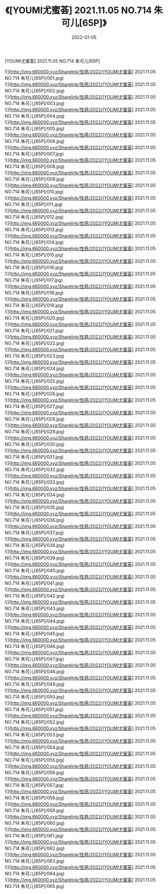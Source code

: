 ﻿---
layout: post
title:  《[YOUMI尤蜜荟] 2021.11.05 NO.714 朱可儿[65P]》
date:   2022-01-05
img: http://img.660000.xyz/Sharelink/性感/2022/[YOUMI尤蜜荟] 2021.11.05 NO.714 朱可儿[65P]/000.jpg
categories: [美女, 清纯, 唯美]
---

[YOUMI尤蜜荟] 2021.11.05 NO.714 朱可儿[65P]

  ![](http://img.660000.xyz/Sharelink/性感/2022/[YOUMI尤蜜荟] 2021.11.05 NO.714 朱可儿[65P]/001.jpg) <br> ![](http://img.660000.xyz/Sharelink/性感/2022/[YOUMI尤蜜荟] 2021.11.05 NO.714 朱可儿[65P]/002.jpg) <br> ![](http://img.660000.xyz/Sharelink/性感/2022/[YOUMI尤蜜荟] 2021.11.05 NO.714 朱可儿[65P]/003.jpg) <br> ![](http://img.660000.xyz/Sharelink/性感/2022/[YOUMI尤蜜荟] 2021.11.05 NO.714 朱可儿[65P]/004.jpg) <br> ![](http://img.660000.xyz/Sharelink/性感/2022/[YOUMI尤蜜荟] 2021.11.05 NO.714 朱可儿[65P]/005.jpg) <br> ![](http://img.660000.xyz/Sharelink/性感/2022/[YOUMI尤蜜荟] 2021.11.05 NO.714 朱可儿[65P]/006.jpg) <br> ![](http://img.660000.xyz/Sharelink/性感/2022/[YOUMI尤蜜荟] 2021.11.05 NO.714 朱可儿[65P]/007.jpg) <br> ![](http://img.660000.xyz/Sharelink/性感/2022/[YOUMI尤蜜荟] 2021.11.05 NO.714 朱可儿[65P]/008.jpg) <br> ![](http://img.660000.xyz/Sharelink/性感/2022/[YOUMI尤蜜荟] 2021.11.05 NO.714 朱可儿[65P]/009.jpg) <br> ![](http://img.660000.xyz/Sharelink/性感/2022/[YOUMI尤蜜荟] 2021.11.05 NO.714 朱可儿[65P]/010.jpg) <br> ![](http://img.660000.xyz/Sharelink/性感/2022/[YOUMI尤蜜荟] 2021.11.05 NO.714 朱可儿[65P]/011.jpg) <br> ![](http://img.660000.xyz/Sharelink/性感/2022/[YOUMI尤蜜荟] 2021.11.05 NO.714 朱可儿[65P]/012.jpg) <br> ![](http://img.660000.xyz/Sharelink/性感/2022/[YOUMI尤蜜荟] 2021.11.05 NO.714 朱可儿[65P]/013.jpg) <br> ![](http://img.660000.xyz/Sharelink/性感/2022/[YOUMI尤蜜荟] 2021.11.05 NO.714 朱可儿[65P]/014.jpg) <br> ![](http://img.660000.xyz/Sharelink/性感/2022/[YOUMI尤蜜荟] 2021.11.05 NO.714 朱可儿[65P]/015.jpg) <br> ![](http://img.660000.xyz/Sharelink/性感/2022/[YOUMI尤蜜荟] 2021.11.05 NO.714 朱可儿[65P]/016.jpg) <br> ![](http://img.660000.xyz/Sharelink/性感/2022/[YOUMI尤蜜荟] 2021.11.05 NO.714 朱可儿[65P]/017.jpg) <br> ![](http://img.660000.xyz/Sharelink/性感/2022/[YOUMI尤蜜荟] 2021.11.05 NO.714 朱可儿[65P]/018.jpg) <br> ![](http://img.660000.xyz/Sharelink/性感/2022/[YOUMI尤蜜荟] 2021.11.05 NO.714 朱可儿[65P]/019.jpg) <br> ![](http://img.660000.xyz/Sharelink/性感/2022/[YOUMI尤蜜荟] 2021.11.05 NO.714 朱可儿[65P]/020.jpg) <br> ![](http://img.660000.xyz/Sharelink/性感/2022/[YOUMI尤蜜荟] 2021.11.05 NO.714 朱可儿[65P]/021.jpg) <br> ![](http://img.660000.xyz/Sharelink/性感/2022/[YOUMI尤蜜荟] 2021.11.05 NO.714 朱可儿[65P]/022.jpg) <br> ![](http://img.660000.xyz/Sharelink/性感/2022/[YOUMI尤蜜荟] 2021.11.05 NO.714 朱可儿[65P]/023.jpg) <br> ![](http://img.660000.xyz/Sharelink/性感/2022/[YOUMI尤蜜荟] 2021.11.05 NO.714 朱可儿[65P]/024.jpg) <br> ![](http://img.660000.xyz/Sharelink/性感/2022/[YOUMI尤蜜荟] 2021.11.05 NO.714 朱可儿[65P]/025.jpg) <br> ![](http://img.660000.xyz/Sharelink/性感/2022/[YOUMI尤蜜荟] 2021.11.05 NO.714 朱可儿[65P]/026.jpg) <br> ![](http://img.660000.xyz/Sharelink/性感/2022/[YOUMI尤蜜荟] 2021.11.05 NO.714 朱可儿[65P]/027.jpg) <br> ![](http://img.660000.xyz/Sharelink/性感/2022/[YOUMI尤蜜荟] 2021.11.05 NO.714 朱可儿[65P]/028.jpg) <br> ![](http://img.660000.xyz/Sharelink/性感/2022/[YOUMI尤蜜荟] 2021.11.05 NO.714 朱可儿[65P]/029.jpg) <br> ![](http://img.660000.xyz/Sharelink/性感/2022/[YOUMI尤蜜荟] 2021.11.05 NO.714 朱可儿[65P]/030.jpg) <br> ![](http://img.660000.xyz/Sharelink/性感/2022/[YOUMI尤蜜荟] 2021.11.05 NO.714 朱可儿[65P]/031.jpg) <br> ![](http://img.660000.xyz/Sharelink/性感/2022/[YOUMI尤蜜荟] 2021.11.05 NO.714 朱可儿[65P]/032.jpg) <br> ![](http://img.660000.xyz/Sharelink/性感/2022/[YOUMI尤蜜荟] 2021.11.05 NO.714 朱可儿[65P]/033.jpg) <br> ![](http://img.660000.xyz/Sharelink/性感/2022/[YOUMI尤蜜荟] 2021.11.05 NO.714 朱可儿[65P]/034.jpg) <br> ![](http://img.660000.xyz/Sharelink/性感/2022/[YOUMI尤蜜荟] 2021.11.05 NO.714 朱可儿[65P]/035.jpg) <br> ![](http://img.660000.xyz/Sharelink/性感/2022/[YOUMI尤蜜荟] 2021.11.05 NO.714 朱可儿[65P]/036.jpg) <br> ![](http://img.660000.xyz/Sharelink/性感/2022/[YOUMI尤蜜荟] 2021.11.05 NO.714 朱可儿[65P]/037.jpg) <br> ![](http://img.660000.xyz/Sharelink/性感/2022/[YOUMI尤蜜荟] 2021.11.05 NO.714 朱可儿[65P]/038.jpg) <br> ![](http://img.660000.xyz/Sharelink/性感/2022/[YOUMI尤蜜荟] 2021.11.05 NO.714 朱可儿[65P]/039.jpg) <br> ![](http://img.660000.xyz/Sharelink/性感/2022/[YOUMI尤蜜荟] 2021.11.05 NO.714 朱可儿[65P]/040.jpg) <br> ![](http://img.660000.xyz/Sharelink/性感/2022/[YOUMI尤蜜荟] 2021.11.05 NO.714 朱可儿[65P]/041.jpg) <br> ![](http://img.660000.xyz/Sharelink/性感/2022/[YOUMI尤蜜荟] 2021.11.05 NO.714 朱可儿[65P]/042.jpg) <br> ![](http://img.660000.xyz/Sharelink/性感/2022/[YOUMI尤蜜荟] 2021.11.05 NO.714 朱可儿[65P]/043.jpg) <br> ![](http://img.660000.xyz/Sharelink/性感/2022/[YOUMI尤蜜荟] 2021.11.05 NO.714 朱可儿[65P]/044.jpg) <br> ![](http://img.660000.xyz/Sharelink/性感/2022/[YOUMI尤蜜荟] 2021.11.05 NO.714 朱可儿[65P]/045.jpg) <br> ![](http://img.660000.xyz/Sharelink/性感/2022/[YOUMI尤蜜荟] 2021.11.05 NO.714 朱可儿[65P]/046.jpg) <br> ![](http://img.660000.xyz/Sharelink/性感/2022/[YOUMI尤蜜荟] 2021.11.05 NO.714 朱可儿[65P]/047.jpg) <br> ![](http://img.660000.xyz/Sharelink/性感/2022/[YOUMI尤蜜荟] 2021.11.05 NO.714 朱可儿[65P]/048.jpg) <br> ![](http://img.660000.xyz/Sharelink/性感/2022/[YOUMI尤蜜荟] 2021.11.05 NO.714 朱可儿[65P]/049.jpg) <br> ![](http://img.660000.xyz/Sharelink/性感/2022/[YOUMI尤蜜荟] 2021.11.05 NO.714 朱可儿[65P]/050.jpg) <br> ![](http://img.660000.xyz/Sharelink/性感/2022/[YOUMI尤蜜荟] 2021.11.05 NO.714 朱可儿[65P]/051.jpg) <br> ![](http://img.660000.xyz/Sharelink/性感/2022/[YOUMI尤蜜荟] 2021.11.05 NO.714 朱可儿[65P]/052.jpg) <br> ![](http://img.660000.xyz/Sharelink/性感/2022/[YOUMI尤蜜荟] 2021.11.05 NO.714 朱可儿[65P]/053.jpg) <br> ![](http://img.660000.xyz/Sharelink/性感/2022/[YOUMI尤蜜荟] 2021.11.05 NO.714 朱可儿[65P]/054.jpg) <br> ![](http://img.660000.xyz/Sharelink/性感/2022/[YOUMI尤蜜荟] 2021.11.05 NO.714 朱可儿[65P]/055.jpg) <br> ![](http://img.660000.xyz/Sharelink/性感/2022/[YOUMI尤蜜荟] 2021.11.05 NO.714 朱可儿[65P]/056.jpg) <br> ![](http://img.660000.xyz/Sharelink/性感/2022/[YOUMI尤蜜荟] 2021.11.05 NO.714 朱可儿[65P]/057.jpg) <br> ![](http://img.660000.xyz/Sharelink/性感/2022/[YOUMI尤蜜荟] 2021.11.05 NO.714 朱可儿[65P]/058.jpg) <br> ![](http://img.660000.xyz/Sharelink/性感/2022/[YOUMI尤蜜荟] 2021.11.05 NO.714 朱可儿[65P]/059.jpg) <br> ![](http://img.660000.xyz/Sharelink/性感/2022/[YOUMI尤蜜荟] 2021.11.05 NO.714 朱可儿[65P]/060.jpg) <br> ![](http://img.660000.xyz/Sharelink/性感/2022/[YOUMI尤蜜荟] 2021.11.05 NO.714 朱可儿[65P]/061.jpg) <br> ![](http://img.660000.xyz/Sharelink/性感/2022/[YOUMI尤蜜荟] 2021.11.05 NO.714 朱可儿[65P]/062.jpg) <br> ![](http://img.660000.xyz/Sharelink/性感/2022/[YOUMI尤蜜荟] 2021.11.05 NO.714 朱可儿[65P]/063.jpg) <br> ![](http://img.660000.xyz/Sharelink/性感/2022/[YOUMI尤蜜荟] 2021.11.05 NO.714 朱可儿[65P]/064.jpg) <br> ![](http://img.660000.xyz/Sharelink/性感/2022/[YOUMI尤蜜荟] 2021.11.05 NO.714 朱可儿[65P]/065.jpg) <br>